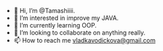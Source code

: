 - 👋 Hi, I’m @Tamashiiii.
- 👀 I’m interested in improve my JAVA.
- 🌱 I’m currently learning OOP.
- 💞️ I’m looking to collaborate on anything really.
- 📫 How to reach me vladkavodickova@gmail.com

<!---
Tamashiiii/Tamashiiii is a ✨ special ✨ repository because its `README.md` (this file) appears on your GitHub profile.
You can click the Preview link to take a look at your changes.
--->
